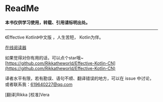 # ReadMe

**本书仅供学习使用，转载、引用请标明出处。**

****

《Effective Kotlin》中文版 ，人生苦短， Kotlin为伴。

[在线阅读器](https://rikka-2.gitbook.io/effective\_kotlin\_zhcn/)



如果觉得对你有用的话，可以点个star哦\~   [https://github.com/Rikkatheworld/Effective-Kotlin-CN](https://github.com/Rikkatheworld/Effective-Kotlin-CN)

译者水平有限，若有勘误、语句不顺、翻译错误的地方，可以在 issue 中讨论，或者联系我：619640227@qq.com

\[翻译]Rikka \[校准]Vera
